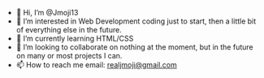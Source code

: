 - 👋 Hi, I’m @Jmoji13
- 👀 I’m interested in Web Development coding just to start, then a little bit of everything else in the future.
- 🌱 I’m currently learning HTML/CSS
- 💞️ I’m looking to collaborate on nothing at the moment, but in the future on many or most projects I can. 
- 📫 How to reach me email: realjmoji@gmail.com

<!---
Jmoji13/Jmoji13 is a ✨ special ✨ repository because its `README.md` (this file) appears on your GitHub profile.
You can click the Preview link to take a look at your changes.
--->
